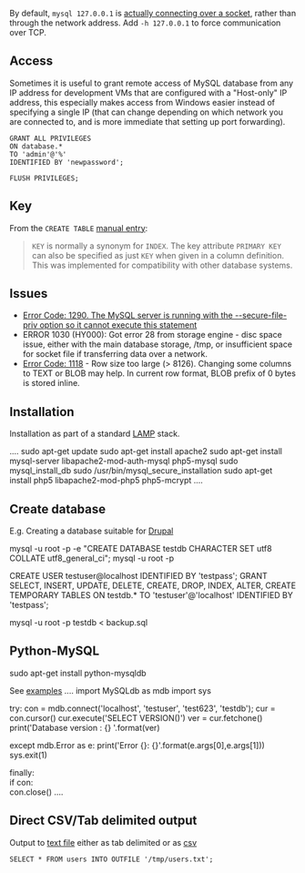 By default, `mysql 127.0.0.1` is [actually connecting over a socket](https://serverfault.com/a/259917), rather than through the network address. Add `-h 127.0.0.1` to force communication over TCP.

## Access

Sometimes it is useful to grant remote access of MySQL database from any IP address for development VMs that are configured with a "Host-only" IP address, this especially makes access from Windows easier instead of specifying a single IP (that can change depending on which network you are connected to, and is more immediate that setting up port forwarding).

```
GRANT ALL PRIVILEGES
ON database.*
TO 'admin'@'%'
IDENTIFIED BY 'newpassword';

FLUSH PRIVILEGES;

```

## Key

From the `CREATE TABLE` [manual entry](http://dev.mysql.com/doc/refman/5.1/en/create-table.html):

> `KEY` is normally a synonym for `INDEX`. The key attribute `PRIMARY KEY` can
> also be specified as just `KEY` when given in a column definition. This was
> implemented for compatibility with other database systems.

## Issues

* [Error Code: 1290. The MySQL server is running with the --secure-file-priv option so it cannot execute this statement](http://stackoverflow.com/questions/31951468/error-code-1290-the-mysql-server-is-running-with-the-secure-file-priv-option/31983737#31983737)
* ERROR 1030 (HY000): Got error 28 from storage engine - disc space issue, either with the main database storage, /tmp, or insufficient space for socket file if transferring data over a network.
* [Error Code: 1118](https://stackoverflow.com/a/39403564/) - Row size too large (> 8126). Changing some columns to TEXT or BLOB may help. In current row format, BLOB prefix of 0 bytes is stored inline.

## Installation

Installation as part of a standard [LAMP](https://www.digitalocean.com/community/tutorials/how-to-install-linux-apache-mysql-php-lamp-stack-on-ubuntu) stack.

....
sudo apt-get update
sudo apt-get install apache2
sudo apt-get install mysql-server libapache2-mod-auth-mysql php5-mysql
sudo mysql_install_db
sudo /usr/bin/mysql_secure_installation
sudo apt-get install php5 libapache2-mod-php5 php5-mcrypt
....

## Create database

E.g. Creating a database suitable for [Drupal](https://www.drupal.org/documentation/install/create-database)

 mysql -u root -p -e "CREATE DATABASE testdb CHARACTER SET utf8 COLLATE utf8_general_ci";
 mysql -u root -p

 CREATE USER testuser@localhost IDENTIFIED BY 'testpass';
 GRANT SELECT, INSERT, UPDATE, DELETE, CREATE, DROP, INDEX, ALTER, CREATE TEMPORARY TABLES ON testdb.* TO 'testuser'@'localhost' IDENTIFIED BY 'testpass';

 mysql -u root -p testdb < backup.sql

## Python-MySQL

 sudo apt-get install python-mysqldb

See [examples](http://zetcode.com/db/mysqlpython/)
....
import MySQLdb as mdb
import sys

try:
    con = mdb.connect('localhost', 'testuser', 'test623', 'testdb');
    cur = con.cursor()
    cur.execute('SELECT VERSION()')
    ver = cur.fetchone()
    print('Database version : {} '.format(ver)
    
except mdb.Error as e:
    print('Error {}: {}'.format(e.args[0],e.args[1]))
    sys.exit(1)
    
finally:    
    if con:    
        con.close()
....

## Direct CSV/Tab delimited output

Output to [text file](http://www.tech-recipes.com/rx/1475/save-mysql-query-results-into-a-text-or-csv-file/)
either as tab delimited
or as [csv](http://stackoverflow.com/questions/12040816/mysqldump-in-csv-format)

    SELECT * FROM users INTO OUTFILE '/tmp/users.txt';
